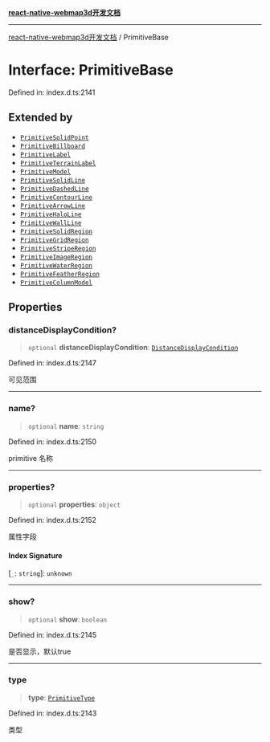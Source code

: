 [**react-native-webmap3d开发文档**](../README.md)

***

[react-native-webmap3d开发文档](../globals.md) / PrimitiveBase

# Interface: PrimitiveBase

Defined in: index.d.ts:2141

## Extended by

- [`PrimitiveSolidPoint`](PrimitiveSolidPoint.md)
- [`PrimitiveBillboard`](PrimitiveBillboard.md)
- [`PrimitiveLabel`](PrimitiveLabel.md)
- [`PrimitiveTerrainLabel`](PrimitiveTerrainLabel.md)
- [`PrimitiveModel`](PrimitiveModel.md)
- [`PrimitiveSolidLine`](PrimitiveSolidLine.md)
- [`PrimitiveDashedLine`](PrimitiveDashedLine.md)
- [`PrimitiveContourLine`](PrimitiveContourLine.md)
- [`PrimitiveArrowLine`](PrimitiveArrowLine.md)
- [`PrimitiveHaloLine`](PrimitiveHaloLine.md)
- [`PrimitiveWallLine`](PrimitiveWallLine.md)
- [`PrimitiveSolidRegion`](PrimitiveSolidRegion.md)
- [`PrimitiveGridRegion`](PrimitiveGridRegion.md)
- [`PrimitiveStripeRegion`](PrimitiveStripeRegion.md)
- [`PrimitiveImageRegion`](PrimitiveImageRegion.md)
- [`PrimitiveWaterRegion`](PrimitiveWaterRegion.md)
- [`PrimitiveFeatherRegion`](PrimitiveFeatherRegion.md)
- [`PrimitiveColumnModel`](PrimitiveColumnModel.md)

## Properties

### distanceDisplayCondition?

> `optional` **distanceDisplayCondition**: [`DistanceDisplayCondition`](DistanceDisplayCondition.md)

Defined in: index.d.ts:2147

可见范围

***

### name?

> `optional` **name**: `string`

Defined in: index.d.ts:2150

primitive 名称

***

### properties?

> `optional` **properties**: `object`

Defined in: index.d.ts:2152

属性字段

#### Index Signature

\[`_`: `string`\]: `unknown`

***

### show?

> `optional` **show**: `boolean`

Defined in: index.d.ts:2145

是否显示，默认true

***

### type

> **type**: [`PrimitiveType`](../enumerations/PrimitiveType.md)

Defined in: index.d.ts:2143

类型

